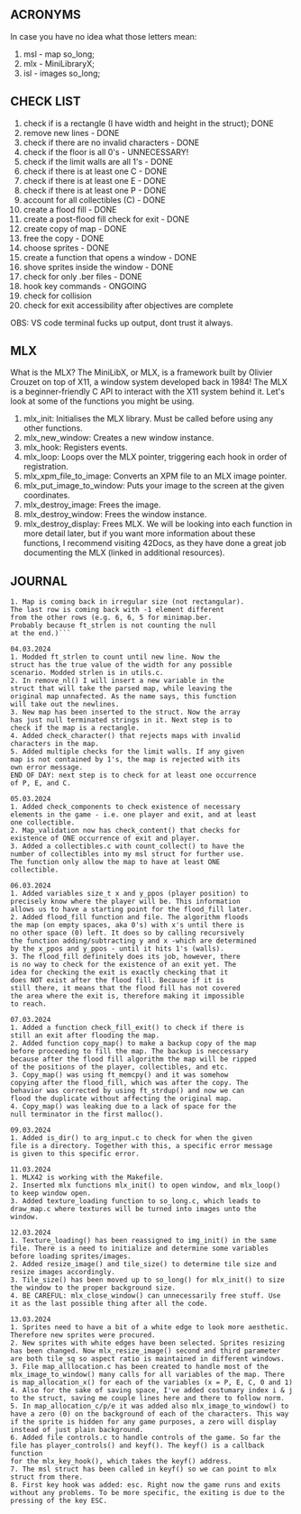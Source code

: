 ## ACRONYMS

In case you have no idea what those letters mean:
1. msl - map so_long;
2. mlx - MiniLibraryX;
3. isl - images so_long;

## CHECK LIST

1. check if is a rectangle (I have width and height in the struct); DONE
2. remove new lines - DONE 
3. check if there are no invalid characters - DONE
4. check if the floor is all 0's - UNNECESSARY!
5. check if the limit walls are all 1's - DONE
6. check if there is at least one C - DONE
7. check if there is at least one E - DONE
8. check if there is at least one P - DONE
9. account for all collectibles (C) - DONE
10. create a flood fill - DONE
11. create a post-flood fill check for exit - DONE
12. create copy of map - DONE
13. free the copy - DONE
14. choose sprites - DONE
15. create a function that opens a window - DONE
16. shove sprites inside the window - DONE
17. check for only .ber files - DONE
18. hook key commands - ONGOING
19. check for collision
20. check for exit accessibility after objectives are complete 

OBS: VS code terminal fucks up output, dont trust it always.

## MLX

What is the MLX?
The MiniLibX, or MLX, is a framework built by Olivier Crouzet on top of X11, a window system developed back in 1984! The MLX is a beginner-friendly C API to interact with the X11 system behind it. Let's look at some of the functions you might be using.

1. mlx_init: Initialises the MLX library. Must be called before using any other functions.
2. mlx_new_window: Creates a new window instance.
3. mlx_hook: Registers events.
4. mlx_loop: Loops over the MLX pointer, triggering each hook in order of registration.
5. mlx_xpm_file_to_image: Converts an XPM file to an MLX image pointer.
6. mlx_put_image_to_window: Puts your image to the screen at the given coordinates.
7. mlx_destroy_image: Frees the image.
8. mlx_destroy_window: Frees the window instance.
9. mlx_destroy_display: Frees MLX.
We will be looking into each function in more detail later, 
but if you want more information about these functions, I 
recommend visiting 42Docs, as they have done a great job 
documenting the MLX (linked in additional resources).

## JOURNAL

```01.03.2024 
1. Map is coming back in irregular size (not rectangular). 
The last row is coming back with -1 element different 
from the other rows (e.g. 6, 6, 5 for minimap.ber. 
Probably because ft_strlen is not counting the null 
at the end.)```

04.03.2024 
1. Modded ft_strlen to count until new line. Now the 
struct has the true value of the width for any possible 
scenario. Modded strlen is in utils.c.
2. In remove_nl() I will insert a new variable in the 
struct that will take the parsed map, while leaving the
original map unnafected. As the name says, this function 
will take out the newlines. 
3. New map has been inserted to the struct. Now the array 
has just null terminated strings in it. Next step is to 
check if the map is a rectangle.
4. Added check_character() that rejects maps with invalid
characters in the map.
5. Added multiple checks for the limit walls. If any given
map is not contained by 1's, the map is rejected with its
own error message.
END OF DAY: next step is to check for at least one occurrence
of P, E, and C.

05.03.2024
1. Added check_components to check existence of necessary
elements in the game - i.e. one player and exit, and at least
one collectible.
2. Map_validation now has check_content() that checks for
existence of ONE occurrence of exit and player.
3. Added a collectibles.c with count_collect() to have the
number of collectibles into my msl struct for further use.
The function only allow the map to have at least ONE
collectible. 

06.03.2024
1. Added variables size_t x and y_ppos (player position) to
precisely know where the player will be. This information
allows us to have a starting point for the flood_fill later.
2. Added flood_fill function and file. The algorithm floods
the map (on empty spaces, aka 0's) with x's until there is
no other space (0) left. It does so by calling recursively
the function adding/subtracting y and x -which are determined
by the x_ppos and y_ppos - until it hits 1's (walls).
3. The flood_fill definitely does its job, however, there
is no way to check for the existence of an exit yet. The 
idea for checking the exit is exactly checking that it
does NOT exist after the flood fill. Because if it is
still there, it means that the flood fill has not covered
the area where the exit is, therefore making it impossible
to reach.

07.03.2024
1. Added a function check_fill_exit() to check if there is
still an exit after flooding the map.
2. Added function copy_map() to make a backup copy of the map
before proceeding to fill the map. The backup is neccessary
because after the flood fill algorithm the map will be ripped
of the positions of the player, collectibles, and etc.
3. Copy_map() was using ft_memcpy() and it was somehow
copying after the flood_fill, which was after the copy. The
behavior was corrected by using ft_strdup() and now we can
flood the duplicate without affecting the original map.
4. Copy_map() was leaking due to a lack of space for the
null terminator in the first malloc().

09.03.2024
1. Added is_dir() to arg_input.c to check for when the given 
file is a directory. Together with this, a specific error message 
is given to this specific error.

11.03.2024
1. MLX42 is working with the Makefile.
2. Inserted mlx functions mlx_init() to open window, and mlx_loop()
to keep window open.
3. Added texture_loading function to so_long.c, which leads to 
draw_map.c where textures will be turned into images unto the
window.

12.03.2024
1. Texture_loading() has been reassigned to img_init() in the same
file. There is a need to initialize and determine some variables
before loading sprites/images.
2. Added resize_image() and tile_size() to determine tile size and
resize images accordingly.
3. Tile_size() has been moved up to so_long() for mlx_init() to size
the window to the proper background size.
4. BE CAREFUL: mlx_close_window() can unnecessarily free stuff. Use
it as the last possible thing after all the code.

13.03.2024
1. Sprites need to have a bit of a white edge to look more aesthetic.
Therefore new sprites were procured.
2. New sprites with white edges have been selected. Sprites resizing
has been changed. Now mlx_resize_image() second and third parameter
are both tile_sq so aspect ratio is maintained in different windows.
3. File map_alllocation.c has been created to handle most of the
mlx_image_to_window() many calls for all variables of the map. There
is map_allocation_x() for each of the variables (x = P, E, C, 0 and 1)
4. Also for the sake of saving space, I've added costumary index i & j
to the struct, saving me couple lines here and there to follow norm.
5. In map_allocation_c/p/e it was added also mlx_image_to_window() to
have a zero (0) on the background of each of the characters. This way
if the sprite is hidden for any game purposes, a zero will display
instead of just plain background.
6. Added file controls.c to handle controls of the game. So far the
file has player_controls() and keyf(). The keyf() is a callback function
for the mlx_key_hook(), which takes the keyf() address.
7. The msl struct has been called in keyf() so we can point to mlx 
struct from there.
8. First key hook was added: esc. Right now the game runs and exits
without any problems. To be more specific, the exiting is due to the
pressing of the key ESC.


